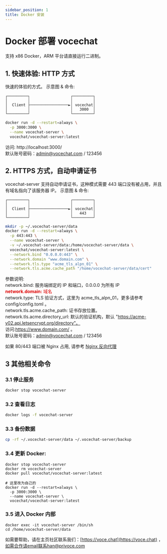 ```yaml
---
sidebar_position: 1
title: Docker 安装
---
```


# Docker 部署 vocechat

支持 x86 Docker，ARM 平台请直接运行二进制。

## 1. 快速体验: HTTP 方式

快速的体验的方式。 示意图 & 命令:

```
┌─────────┐                  ┌─────────┐
│         │                  │         │
│  Client ├─────────────────►│ vocechat│
│         │                  │   3000  │
└─────────┘                  └─────────┘
```

```bash
docker run -d --restart=always \
  -p 3000:3000 \
  --name vocechat-server \
  vocechat/vocechat-server:latest
```

访问: http://localhost:3000/  
默认账号密码：admin@vocechat.com / 123456

## 2. HTTPS 方式，自动申请证书

vocechat-server 支持自动申请证书，这种模式需要 443 端口没有被占用，并且有域名指向了该服务器 IP。 示意图 & 命令:

```
┌─────────┐                  ┌─────────┐
│         │                  │         │
│  Client ├─────────────────►│ vocechat│
│         │                  │   443   │
└─────────┘                  └─────────┘
```

```bash
mkdir -p ~/.vocechat-server/data
docker run -d --restart=always \
  -p 443:443 \
  --name vocechat-server \
  -v ~/.vocechat-server/data:/home/vocechat-server/data \
  vocechat/vocechat-server:latest \
  --network.bind "0.0.0.0:443" \
  --network.domain "www.domain.com" \
  --network.tls.type "acme_tls_alpn_01" \
  --network.tls.acme.cache_path "/home/vocechat-server/data/cert"
```

参数说明:  
network.bind: 服务端绑定的 IP 和端口，0.0.0.0 为所有 IP  
<font color="#dd0000">**network.domain:** 域名 </font>  
network.type: TLS 验证方式，这里为 acme_tls_alpn_01，更多请参考 config/config.toml 。  
network.tls.acme.cache_path: 证书存放位置。  
network.tls.acme.directory_url: 默认的验证机构，默认 "https://acme-v02.api.letsencrypt.org/directory"。  
访问:https://www.domain.com/ 。  
默认账号密码：admin@vocechat.com / 123456

如果 80/443 端口被 Nginx 占用, 请参考 [Nginx 反向代理](install-by-docker-nginx.md)

## 3 其他相关命令

### 3.1 停止服务

```bash
docker stop vocechat-server
```

### 3.2 查看日志

```bash
docker logs -f vocechat-server
```

### 3.3 备份数据

```bash
cp -rf ~/.vocechat-server/data ~/.vocechat-server/backup
```

### 3.4 更新 Docker:

```shell
docker stop vocechat-server
docker rm vocechat-server
docker pull vocechat/vocechat-server:latest

# 这里改为自己的
docker run -d --restart=always \
  -p 3000:3000 \
  --name vocechat-server \
  vocechat/vocechat-server:latest

```

### 3.5 进入 Docker 内部

```shell
docker exec -it vocechat-server /bin/sh
cd /home/vocechat-server/data
```
如需要帮助，请在主页社区联系我们：[https://voce.chat](https://voce.chat) ，如需合作请email联系han@privoce.com
